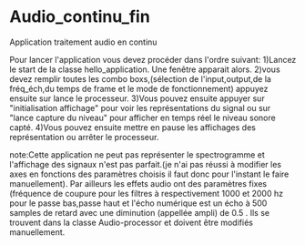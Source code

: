 # Audio_continu_fin
Application traitement audio en continu

Pour lancer l'application vous devez procéder dans l'ordre suivant:
1)Lancez le start de la classe hello_application. Une fenêtre apparait alors.
2)vous devez remplir toutes les combo boxs,(sélection de l'input,output,de la fréq_éch,du temps de frame et le mode de fonctionnement) appuyez ensuite sur lance le processeur.
3)Vous pouvez ensuite appuyer sur "initialisation affichage" pour voir les représentations du signal ou sur "lance capture du niveau" pour afficher en temps réel le niveau sonore capté.
4)Vous pouvez ensuite mettre en pause les affichages des représentation ou arrêter le processeur.

note:Cette application ne peut pas représenter le spectrogramme et l'affichage des signaux n'est pas parfait.(je n'ai pas réussi à modifier les axes en fonctions des paramètres choisis il faut donc pour l'instant le faire manuellement).
Par ailleurs les effets audio ont des paramètres fixes (fréquence de coupure pour les filtres à respectivement 1000 et 2000 hz pour le passe bas,passe haut et l'écho numérique est un écho à 500 samples de retard avec une diminution (appellée ampli) de 0.5 . Ils se trouvent dans la classe Audio-processor et doivent être modifiés manuellement.
